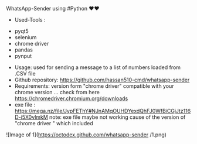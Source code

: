 WhatsApp-Sender using #Python ❤️❤️
- Used-Tools :
* pyqt5
* selenium
* chrome driver
* pandas
* pynput
- Usage:
used for sending a message to a list of numbers loaded from .CSV file 
- Github repository:
https://github.com/hassan510-cmd/whatsapp-sender
- Requirements:
version form "chrome driver" compatible with your chrome version ... check from here https://chromedriver.chromium.org/downloads
- exe file :
https://mega.nz/file/JypFEThY#NJnAMqOUHDYexdQhFJ0WfBiCGjJtz116D-i5X0vlmkM
note: exe file maybe not working cause of the version of "chrome driver " which included


![Image of 1](https://octodex.github.com/whatsapp-sender
/1.png)
